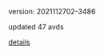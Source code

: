 version: 2021112702-3486

updated 47 avds

[details](https://github.com/0x74f917491bfa7ebfa379/ali_avd_db/blob/master/change_log/2021/11/27/02/3486.txt)